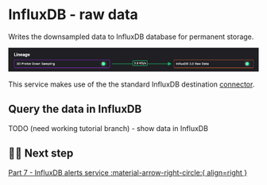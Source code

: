 # InfluxDB - raw data

Writes the downsampled data to InfluxDB database for permanent storage.

![InfluxDB raw data pipeline segment](./images/influxdb-raw-data-pipeline-segment.png)

This service makes use of the the standard InfluxDB destination [connector](../../connectors/index.md).

## Query the data in InfluxDB

TODO (need working tutorial branch) - show data in InfluxDB

## 🏃‍♀️ Next step

[Part 7 - InfluxDB alerts service :material-arrow-right-circle:{ align=right }](./influxdb-alerts.md)
